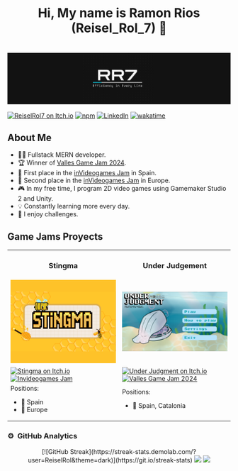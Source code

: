 <div align="center">
    <h1 align="center">
        Hi, My name is Ramon Rios (Reisel_Rol_7) 👋
    <h1>
</div>

![Ramon Rios's Banner](./imgs/RR7Banner.png)

[![ReiselRol7 on Itch.io](https://img.shields.io/badge/Itch.io-ReiselRol7-green?logo=itch.io)](https://reiselrol7.itch.io)
[![npm](https://img.shields.io/badge/npm-Reisel_Rol_7-blue?logo=npm)](https://www.npmjs.com/~reisel_rol_7)
[![LinkedIn](https://img.shields.io/badge/LinkedIn-Ramon_Rios-blue?logo=linkedin)](https://www.linkedin.com/in/ramon-rios-gomez-0078bb269/)
[![wakatime](https://wakatime.com/badge/user/20802f90-8ac1-4280-9bb6-42244a66ffe8.svg)](https://wakatime.com/@20802f90-8ac1-4280-9bb6-42244a66ffe8)



## About Me

- 👨‍💻 Fullstack MERN developer.
- 🏆 Winner of [Valles Game Jam 2024](https://itch.io/jam/valles-game-jam-2024).
- 🥇 First place in the [inVideogames Jam](https://delaguila.itch.io/stingma) in Spain.
- 🥈 Second place in the [inVideogames Jam](https://delaguila.itch.io/stingma) in Europe.
- 🎮 In my free time, I program 2D video games using Gamemaker Studio 2 and Unity.
- 💡 Constantly learning more every day.
- 🚀 I enjoy challenges.

## Game Jams Proyects

<table>
    <tr>
        <td width="50%">
            <h3 align="center">
                Stingma
            </h3>
        </td>
        <td width="50%">
            <h3 align="center">
                Under Judgement
            </h3>
        </td>
    </tr>
    <tr>
        <td width="50%">
            <img src="./imgs/StingmaPortada.png" alt="Under Judgment" width="100%">
        </td>
        <td width="50%">
            <img src="./imgs/UnderJudgmentPortada.png" alt="Under Judgment" width="100%">
        </td>
    </tr>
    <tr>
        <td width="50%">
            <a href="https://delaguila.itch.io/stingma">
                <img src="https://img.shields.io/badge/Game-Stingma-green?logo=itch.io" alt="Stingma on Itch.io">
            </a>
            <a href="https://itch.io/jam/invideogames/rate/2332872">
                <img src="https://img.shields.io/badge/Game%20Jam-Invideogames_Jam-blue?logo=itch.io" alt="Invideogames Jam">
            </a>
        </td>
        <td width="50%">
            <a href="https://nmt8studios.itch.io/under-judgment">
                <img src="https://img.shields.io/badge/Game-Under_Judgment-green?logo=itch.io" alt="Under Judgment on Itch.io">
            </a>
            <a href="https://itch.io/jam/valles-game-jam-2024">
                <img src="https://img.shields.io/badge/Game%20Jam-Valles_Game_Jam_2024-blue?logo=itch.io" alt="Valles Game Jam 2024">
            </a>
        </td>
    </tr>
    <tr>
        <td width="50%">
            Positions:
            <ul>
                <li>🥇 Spain</li>
                <li>🥈 Europe</li>
            </ul>
        </td>
        <td width="50%">
            Positions:
            <ul>
                <li>🥇 Spain, Catalonia</li>
            </ul>
        </td>
    </tr>
</table>

### ⚙️ &nbsp;GitHub Analytics

<p align="center">
    [![GitHub Streak](https://streak-stats.demolab.com/?user=ReiselRol&theme=dark)](https://git.io/streak-stats)
    <img height="180em" src="https://github-readme-stats-eight-theta.vercel.app/api?username=ReiselRol&show_icons=true&theme=dark&include_all_commits=true&count_private=true"/>
    <img height="180em" src="https://github-readme-stats-eight-theta.vercel.app/api/top-langs/?username=ReiselRol&layout=compact&langs_count=8&theme=dark"/>
</p>
